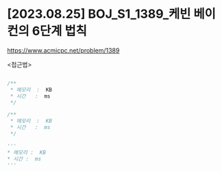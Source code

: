 #   [2023.08.25] BOJ_S1_1389_케빈 베이컨의 6단계 법칙
https://www.acmicpc.net/problem/1389

<접근법>

```
```




```java
/**
 * 메모리  :  KB
 * 시간   :  ms
 */
```



```js
/**
 * 메모리  :  KB
 * 시간   :  ms
 */
```




```python
'''
* 메모리 :  KB
* 시간 :  ms
'''
```
